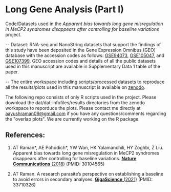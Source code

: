 # Long Gene Analysis (Part I)

Code/Datasets used in the *Apparent bias towards long gene misregulation in MeCP2 syndromes disappears after controlling for baseline variations* project.

-- Dataset: RNA-seq and NanoString datasets that support the findings of this study have been deposited in the Gene Expression Omnibus (GEO) database with the accession codes as follows: [GSE94073](https://www.ncbi.nlm.nih.gov/geo/query/acc.cgi?acc=GSE94073), [GSE105047](https://www.ncbi.nlm.nih.gov/geo/query/acc.cgi?acc=GSE105047), and [GSE107399](https://www.ncbi.nlm.nih.gov/geo/query/acc.cgi?acc=GSE107399). GEO accession codes and details of all the public datasets used in this manuscript are available in Supplementary Data 1 table of the paper.  

-- The entire workspace including scripts/processed datasets to reproduce all the results/plots used in this manuscript is available on [zenodo](https://doi.org/10.5281/zenodo.1226607).

The following repo consists of only R scripts used in the project. Please download the dat/dat-infofiles/results directories from the zenodo workspace to reporduce the plots. Please contact me directly at aayushraman09@gmail.com if you have any questions/comments regarding the "overlap plots". We are currently working on the R package.


## References:

1. AT Raman*, AE Pohodich*, YW Wan, HK Yalamanchili, HY Zoghbi, Z Liu. Apparent bias towards long gene misregulation in MeCP2 syndromes disappears after controlling for baseline variations. [**Nature Communications** (2018)](https://www.nature.com/articles/s41467-018-05627-1) (PMID: 30104565)

2. AT Raman. A research parasite’s perspective on establishing a baseline to avoid errors in secondary analyses. [**GigaScience** (2021)](https://academic.oup.com/gigascience/article/10/3/giab015/6168809) (PMID: 33710326)

